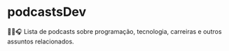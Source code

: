 # podcastsDev
📝🔁🎧 Lista de podcasts sobre programação, tecnologia, carreiras e outros assuntos relacionados.
